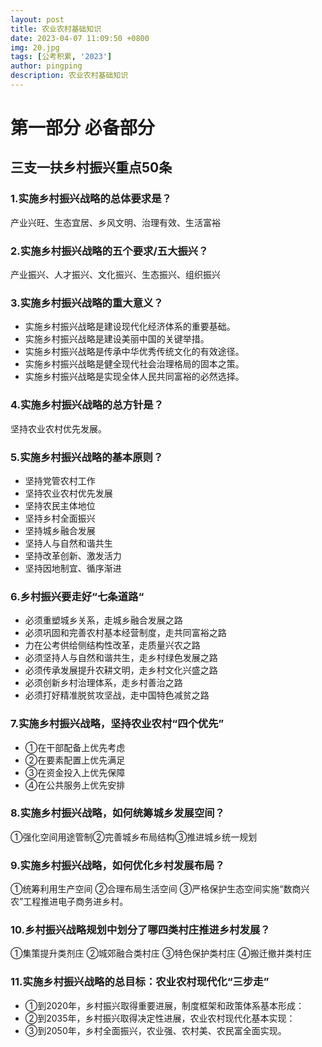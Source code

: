 ```yaml
---
layout: post
title: 农业农村基础知识
date: 2023-04-07 11:09:50 +0800
img: 20.jpg
tags: [公考积累, '2023']
author: pingping
description: 农业农村基础知识
---
```


# 第一部分 必备部分

## 三支一扶乡村振兴重点50条

### 1.实施乡村振兴战略的总体要求是？

产业兴旺、生态宜居、乡风文明、治理有效、生活富裕

### 2.实施乡村振兴战略的五个要求/五大振兴？

产业振兴、人才振兴、文化振兴、生态振兴、组织振兴

### 3.实施乡村振兴战略的重大意义？

* 实施乡村振兴战略是建设现代化经济体系的重要基础。
* 实施乡村振兴战略是建设美丽中国的关键举措。
* 实施乡村振兴战略是传承中华优秀传统文化的有效途径。
* 实施乡村振兴战略是健全现代社会治理格局的固本之策。
* 实施乡村振兴战略是实现全体人民共同富裕的必然选择。

### 4.实施乡村振兴战略的总方针是？

坚持农业农村优先发展。

### 5.实施乡村振兴战略的基本原则？

* 坚持党管农村工作
* 坚持农业农村优先发展
* 坚持农民主体地位
* 坚持乡村全面振兴
* 坚持城乡融合发展
* 坚持人与自然和谐共生
* 坚持改革创新、激发活力
* 坚持因地制宜、循序渐进

### 6.乡村振兴要走好“七条道路“

* 必须重塑城乡关系，走城乡融合发展之路
* 必须巩固和完善农村基本经营制度，走共同富裕之路
* 力在公考供给侧结构性改革，走质量兴农之路
* 必须坚持人与自然和谐共生，走乡村绿色发展之路
* 必须传承发展提升农耕文明，走乡村文化兴盛之路
* 必须创新乡村治理体系，走乡村善治之路
* 必须打好精准脱贫攻坚战，走中国特色减贫之路

### 7.实施乡村振兴战略，坚持农业农村“四个优先”

* ①在干部配备上优先考虑
* ②在要素配置上优先满足
* ③在资金投入上优先保障
* ④在公共服务上优先安排

### 8.实施乡村振兴战略，如何统筹城乡发展空间？

①强化空间用途管制②完善城乡布局结构③推进城乡统一规划

### 9.实施乡村振兴战略，如何优化乡村发展布局？
①统筹利用生产空间
②合理布局生活空间
③严格保护生态空间实施“数商兴农”工程推进电子商务进乡村。

### 10.乡村振兴战略规划中划分了哪四类村庄推进乡村发展？
①集策提升类剂庄
②城郊融合类村庄
③特色保护类村庄
④搬迁撤并类村庄

### 11.实施乡村振兴战略的总目标：农业农村现代化“三步走”

* ①到2020年，乡村振兴取得重要进展，制度框架和政策体系基本形成：
* ②到2035年，乡村振兴取得决定性进展，农业农村现代化基本实现：
* ③到2050年，乡村全面振兴，农业强、农村美、农民富全面实现。